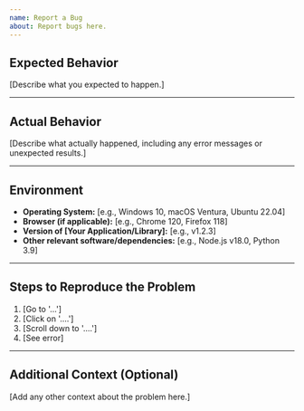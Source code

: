 ```yaml
---
name: Report a Bug
about: Report bugs here.
---
```


## Expected Behavior
[Describe what you expected to happen.]

---
## Actual Behavior
[Describe what actually happened, including any error messages or unexpected results.]

---
## Environment
  - **Operating System:** [e.g., Windows 10, macOS Ventura, Ubuntu 22.04]
  - **Browser (if applicable):** [e.g., Chrome 120, Firefox 118]
  - **Version of [Your Application/Library]:** [e.g., v1.2.3]
  - **Other relevant software/dependencies:** [e.g., Node.js v18.0, Python 3.9]

---
## Steps to Reproduce the Problem
  1. [Go to '...']
  2. [Click on '....']
  3. [Scroll down to '....']
  4. [See error]

---
## Additional Context (Optional)
[Add any other context about the problem here.]
